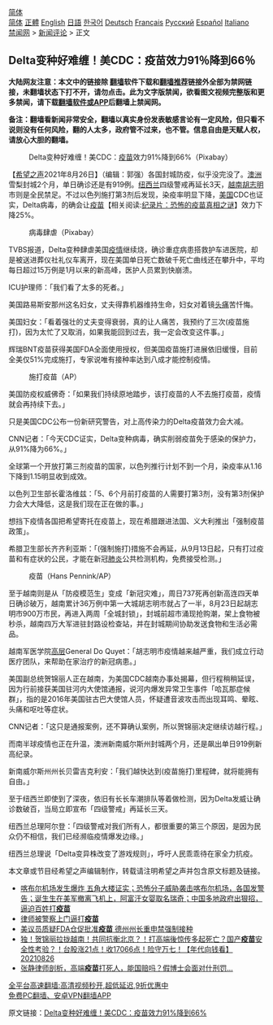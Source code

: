  <!-- 面包屑导航 --> <div class="breadcrumb"><!-- GTranslate: https://gtranslate.io/ -->  <div class="switcher notranslate">  <div class="selected">  <a href="#" onclick="return false;"> 简体</a>  </div>  <div class="option">  <a href="https://www.bannedbook.org" onclick="doGTranslate('zh-CN|zh-CN');jQuery('div.switcher div.selected a').html(jQuery(this).html());return false;" title="简体中文" class="nturl selected"> 简体</a>  <a href="https://www.bannedbook.org/zh-tw/" onclick="doGTranslate('zh-CN|zh-TW');jQuery('div.switcher div.selected a').html(jQuery(this).html());return false;" title="繁體中文" class="nturl"> 正體</a>  <a href="https://www.bannedbook.org/en/" onclick="doGTranslate('zh-CN|en');jQuery('div.switcher div.selected a').html(jQuery(this).html());return false;" title="English" class="nturl"> English</a>  <a href="https://www.bannedbook.org/ja/" onclick="doGTranslate('zh-CN|ja');jQuery('div.switcher div.selected a').html(jQuery(this).html());return false;" title="日本語" class="nturl"> 日語</a>  <a href="https://www.bannedbook.org/ko/" onclick="doGTranslate('zh-CN|ko');jQuery('div.switcher div.selected a').html(jQuery(this).html());return false;" title="한국어" class="nturl"> 한국어</a>  <a href="https://www.bannedbook.org/de/" onclick="doGTranslate('zh-CN|de');jQuery('div.switcher div.selected a').html(jQuery(this).html());return false;" title="Deutsch" class="nturl"> Deutsch</a>  <a href="https://www.bannedbook.org/fr/" onclick="doGTranslate('zh-CN|fr');jQuery('div.switcher div.selected a').html(jQuery(this).html());return false;" title="Français" class="nturl"> Français</a>  <a href="https://www.bannedbook.org/ru/" onclick="doGTranslate('zh-CN|ru');jQuery('div.switcher div.selected a').html(jQuery(this).html());return false;" title="Русский" class="nturl"> Русский</a>  <a href="https://www.bannedbook.org/es/" onclick="doGTranslate('zh-CN|es');jQuery('div.switcher div.selected a').html(jQuery(this).html());return false;" title="Español" class="nturl"> Español</a>  <a href="https://www.bannedbook.org/it/" onclick="doGTranslate('zh-CN|it');jQuery('div.switcher div.selected a').html(jQuery(this).html());return false;" title="Italiano" class="nturl"> Italiano</a>  </div>  </div>      <div class='breadcrumb-sub'><!-- Breadcrumb NavXT 6.3.0 --> <a href="https://www.bannedbook.org/" class="home">禁闻网</a> &gt; <a href="https://www.bannedbook.org/bnews/comments/" class="category">新闻评论</a> &gt; 正文</div></div><h2>Delta变种好难缠！美CDC：疫苗效力91％降到66％</h2> <p class="notice"><b>大陆网友注意：本文中的链接除 <a href="https://github.com/bannedbook/fanqiang" >翻墙</a>软件下载和<a href="https://github.com/killgcd/justmysocks/blob/master/README.md">翻墙推荐</a>链接外全部为禁网链接，未翻墙状态下打不开，请勿点击。此为文字版禁闻，欲看图文视频完整版和更多禁闻，请下载<a href="https://github.com/bannedbook/fanqiang">翻墙软件或APP</a>后翻墙上禁闻网。</p><p>备注：翻墙看新闻非常安全，翻墙以真实身份发表敏感言论有一定风险，但只看不说则没有任何风险，翻的人太多，政府管不过来，也不管。信息自由是天赋人权，请放心大胆的翻墙。</b></p>  <div class="entry"> <figure> <p><figcaption>Delta变种好难缠！美CDC：<a href="https://www.bannedbook.org/bnews/tag/%e7%96%ab%e8%8b%97/" class="st_tag internal_tag" rel="tag" title="标签 疫苗 下的日志">疫苗</a>效力91%降到66%（Pixabay）</figcaption></figure> <p>【<span class='wp_keywordlink_affiliate'><a href="https://www.soundofhope.org" title="希望之声" target="_blank">希望之声</a></span>2021年8月26日】（编辑：郭强）各国封城防疫，似乎没完没了。<a href="https://www.bannedbook.org/bnews/tag/%e6%be%b3%e6%b4%b2/" class="st_tag internal_tag" rel="tag" title="标签 澳洲 下的日志">澳洲</a>雪梨封城2个月，单日确诊还是有919例。<a href="https://www.bannedbook.org/bnews/tag/%e7%ba%bd%e8%a5%bf%e5%85%b0/" class="st_tag internal_tag" rel="tag" title="标签 纽西兰 下的日志">纽西兰</a>四级警戒再延长3天，<a href="https://www.bannedbook.org/bnews/tag/%e8%b6%8a%e5%8d%97/" class="st_tag internal_tag" rel="tag" title="标签 越南 下的日志">越南</a><a href="https://www.bannedbook.org/bnews/tag/%e8%83%a1%e5%bf%97%e6%98%8e/" class="st_tag internal_tag" rel="tag" title="标签 胡志明 下的日志">胡志明</a>市则是全民禁足。不过以色列施打第3剂后发现，染疫率明显下降，<a href="https://www.bannedbook.org/bnews/tag/%e7%be%8e%e5%9b%bd/" class="st_tag internal_tag" rel="tag" title="标签 美国 下的日志">美国</a>CDC也证实，Delta病毒，的确会让<span class='wp_keywordlink'><a href="https://www.bannedbook.org/bnews/tculture/20160630/551027.html" title="疫苗" target="_blank">疫苗</a></span>【相关阅读:<a href='https://www.bannedbook.org/bnews/topimagenews/20180408/925060.html' target='_blank'>纪录片：恐怖的疫苗真相之谜</a>】效力下降25%。</p> <figure><figcaption>病毒肆虐（Pixabay）</figcaption></figure> <p>TVBS报道，Delta变种肆虐美国<a href="https://www.bannedbook.org/bnews/tag/%E7%96%AB%E6%83%85/" class="st_tag internal_tag" rel="tag" title="标签 疫情 下的日志">疫情</a>继续烧，确诊重症病患搭救护车进医院，却是被送进葬仪社礼仪车离开，现在美国单日死亡数破千死亡曲线还在攀升中，平均每日超过15万例是1月以来的新高峰，医护人员累到快崩溃。</p> <p>ICU护理师：「我们看了太多的死者。」</p> <p>美国路易斯安那州这名妇女，丈夫得靠机器维持生命，妇女对着镜<a href="https://www.bannedbook.org/bnews/tag/%e5%a4%b4%e7%97%9b/" class="st_tag internal_tag" rel="tag" title="标签 头痛 下的日志">头痛</a>苦忏悔。</p> <p>美国妇女：「看着强壮的丈夫变得衰弱，真的让人痛苦，我预约了三次(疫苗施打)，因为太忙了又取消，如果我能回到过去，我一定会改变这件事。」</p> <p>辉瑞BNT疫苗获得美国FDA全面使用授权，但美国疫苗施打进展依旧缓慢，目前全美仅51%完成施打，专家说唯有接种率达到八成才能控制疫情。</p>  <figure><figcaption>施打疫苗（AP）</figcaption></figure> <p>美国防疫权威佛奇：「如果我们持续原地踏步，该打疫苗的人不去施打疫苗，疫情就会再持续下去。」</p> <p>只是美国CDC公布一份新研究警告，对上高传染力的Delta疫苗效力会大减。</p> <p>CNN记者：「今天CDC证实，Delta变种病毒，确实削弱疫苗免于感染的保护力，从91%降为66%。」</p> <p>全球第一个开放打第三剂疫苗的国家，以色列推行计划不到一个月，染疫率从1.16下降到1.15明显收到成效。</p> <p>以色列卫生部长霍洛维兹：「5、6个月前打疫苗的人需要打第3剂，没有第3剂保护力会大大降低，这是我们现在正在做的事。」</p> <p>想挡下疫情各国把希望寄托在疫苗上，现在希腊跟进法国、义大利推出「强制疫苗政策」。</p>  <p>希腊卫生部长齐齐利亚斯：「(强制施打)措施不会再延，从9月13日起，只有打过疫苗和有症状的公民，才能在新冠<a href="https://www.bannedbook.org/bnews/tag/%e8%82%ba%e7%82%8e/" class="st_tag internal_tag" rel="tag" title="标签 肺炎 下的日志">肺炎</a>公共检测机构，免费接受检测。」</p> <figure><figcaption>疫苗（Hans Pennink/AP）</figcaption></figure> <p>至于越南则是从「防疫模范生」变成「新冠灾难」，周日737死再创新高连四天单日确诊破万，越南累计36万例中第一大城胡志明市就占了一半，8月23日起胡志明市900万市民，再进入两周「全城封锁」，封城前超市涌现抢购潮，架上食物被秒杀，越南四万大军进驻封路设检查站，并在封城期间协助发送食物和生活必需品。</p> <p>越南军医学院<span class='wp_keywordlink_affiliate'><a href="https://www.bannedbook.org/bnews/ccpdope/" title="中共高层内幕" target="_blank">高层</a></span>General Do Quyet：「胡志明市疫情越来越严重，我们成立行动医疗团队，来帮助在家治疗的新冠病患。」</p> <p>美国副总统贺锦丽人正在越南，为美国CDC越南办事处揭幕，但行程稍稍延误，因为行前接获美国驻河内大使馆通报，说河内爆发异常卫生事件「哈瓦那症候群」，指的是2016年美国驻古巴大使馆人员，怀疑遭音波攻击而出现耳鸣、晕眩、头痛和呕吐等症状。</p> <p>CNN记者：「这只是通报案例，还不算确认案例，所以贺锦丽决定继续访越行程。」</p> <p>而南半球疫情也正在升温，澳洲新南威尔斯州封城两个月，还是飙出单日919例新高纪录。</p>  <p>新南威尔斯州州长贝雷吉克利安：「我们越快达到(疫苗施打)里程碑，就将能拥有自由。」</p> <p>至于纽西兰即使到了深夜，依旧有长长车潮排队等着做检测，因为Delta发威让确诊数破百，当局立即宣布「四级警戒」再延长三天。</p> <p>纽西兰总理阿尔登：「四级警戒对我们所有人，都很重要的第三个原因，是因为民众仍不相信，我们已经濒临疫情爆发边缘。」</p> <p>纽西兰总理说「Delta变异株改变了游戏规则」，呼吁人民乖乖待在家全力抗疫。</p> <p>本文章或节目经希望之声编辑制作，转载请注明希望之声并包含原文标题及链接。 </p> <ul class='op-related-articles' title='相关阅读'> <li><a href='https://www.bannedbook.org/bnews/bannedvideo/20210827/1613944.html' target='_blank'>喀布尔机场发生爆炸 五角大楼证实；恐怖分子威胁袭击喀布尔机场，各国发警告；诞生生在美军撤离飞机上，阿富汗女婴取名瑞奇；中国多地政府出狠招，逼迫百姓打<b>疫苗</b></a></li> <li><a href='https://www.bannedbook.org/bnews/renquan/20210826/1613903.html' target='_blank'>律师被警察上门逼打<b>疫苗</b></a></li> <li><a href='https://www.bannedbook.org/bnews/taiwannews/20210826/1613900.html' target='_blank'>美议员质疑FDA仓促批准<b>疫苗</b> 德州州长重申禁强制接种</a></li> <li><a href='https://www.bannedbook.org/bnews/taiwannews/20210826/1613878.html' target='_blank'>独！贺锦丽拉拢越南！共同抗衡北京？！打高端後惊传多起死亡？国产<b>疫苗</b>安全性考验？！台股涨21点！收17066点！险守万七！【年代向钱看】20210826</a></li> <li><a href='https://www.bannedbook.org/bnews/taiwannews/20210826/1613864.html' target='_blank'>张静律师剖析，高端<b>疫苗</b>打死人，能国赔吗？假博士会面对什刑罚…</a></li> </ul> <p class="texttj"> <a href="https://github.com/bannedbook/fanqiang/wiki/V2ray%E6%9C%BA%E5%9C%BA" target="_blank">全平台高速翻墙:高清视频秒开,超低延迟,9折优惠中</a><br/> <a href="https://github.com/bannedbook/fanqiang/wiki/%E7%A6%81%E9%97%BB%E7%BD%91%E5%AE%89%E5%8D%93%E7%BF%BB%E5%A2%99%E6%96%B0%E9%97%BBAPP" target="_blank">免费PC翻墙、安卓VPN翻墙APP</a></p> <p>原文链接：<a class="src_link"  href="https://www.soundofhope.org/post/538814" target="_blank">Delta变种好难缠！美CDC：疫苗效力91%降到66%</a></p><a name='sharetosocial'></a>  <div style="margin-bottom:5px;padding-bottom:5px;clear:both"> <div id="archive-pix-1" class="banner-ads"> <!-- AuctionX Display platform tag START --> <div id="26318x728x90x621x_ADSLOT2" clicktrack="%%CLICK_URL_ESC%%"></div> <!-- AuctionX Display platform tag END --> </div> <div id="archive-pix-2" class="banner-ads"> <!-- AuctionX Display platform tag START --> <div id="26315x300x250x621x_ADSLOT2" clicktrack="%%CLICK_URL_ESC%%"></div> <!-- AuctionX Display platform tag END --> </div> </div>  <div id="archive-pix-1" class="banner-ads"> <!-- AuctionX Display platform tag START --> <div id="26318x728x90x621x_ADSLOT3" clicktrack="%%CLICK_URL_ESC%%"></div> <!-- AuctionX Display platform tag END --> </div> </div><!--END ENTRY--> 
